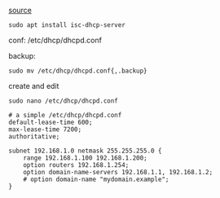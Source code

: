 [source](https://www.linuxfordevices.com/tutorials/ubuntu/dhcp-server-on-ubuntu)

```
sudo apt install isc-dhcp-server
```

conf: /etc/dhcp/dhcpd.conf

backup:
```
sudo mv /etc/dhcp/dhcpd.conf{,.backup}
```

create and edit
```
sudo nano /etc/dhcp/dhcpd.conf
```

```apacheconf
# a simple /etc/dhcp/dhcpd.conf
default-lease-time 600;
max-lease-time 7200;
authoritative;

subnet 192.168.1.0 netmask 255.255.255.0 {
	range 192.168.1.100 192.168.1.200;
	option routers 192.168.1.254;
	option domain-name-servers 192.168.1.1, 192.168.1.2;
	# option domain-name "mydomain.example";
}
```